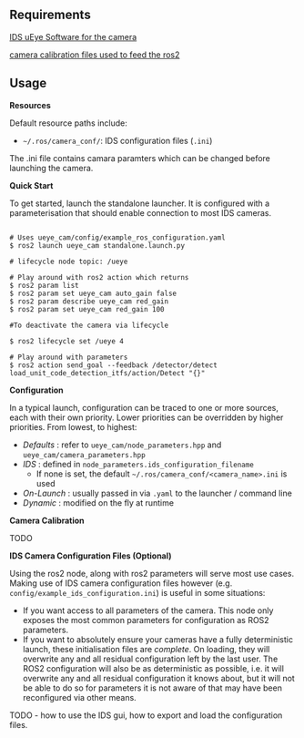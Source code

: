 

## Requirements

[IDS uEye Software for the camera](https://en.ids-imaging.com/download-details/1009054.html?os=linux&version=&bus=64&floatcalc=#anc-software-305) 

[camera calibration files used to feed the ros2](https://github.com/ros-perception/image_pipeline/tree/humble)


## Usage

**Resources**

Default resource paths include:

* `~/.ros/camera_conf/`:  IDS configuration files (`.ini`)

The .ini file contains camara paramters which can be changed before launching the camera.

**Quick Start**

To get started, launch the standalone launcher. It is configured with a parameterisation that should enable connection to most IDS cameras.

```

# Uses ueye_cam/config/example_ros_configuration.yaml
$ ros2 launch ueye_cam standalone.launch.py

# lifecycle node topic: /ueye  

# Play around with ros2 action which returns 
$ ros2 param list
$ ros2 param set ueye_cam auto_gain false
$ ros2 param describe ueye_cam red_gain
$ ros2 param set ueye_cam red_gain 100

#To deactivate the camera via lifecycle 

$ ros2 lifecycle set /ueye 4

# Play around with parameters
$ ros2 action send_goal --feedback /detector/detect load_unit_code_detection_itfs/action/Detect "{}"

```

**Configuration**

In a typical launch, configuration can be traced to one or more sources, each with their own priority. Lower priorities can be overridden by higher priorities. From lowest, to highest:

* _Defaults_ : refer to `ueye_cam/node_parameters.hpp` and `ueye_cam/camera_parameters.hpp`
* _IDS_ : defined in `node_parameters.ids_configuration_filename`
    * If none is set, the default `~/.ros/camera_conf/<camera_name>.ini` is used
* _On-Launch_ : usually passed in via `.yaml` to the launcher / command line
* _Dynamic_ : modified on the fly at runtime

**Camera Calibration**

TODO

**IDS Camera Configuration Files (Optional)**

Using the ros2 node, along with ros2 parameters will serve most use cases. Making use of IDS camera configuration files however (e.g. `config/example_ids_configuration.ini`) is useful in some situations:

* If you want access to all parameters of the camera. This node only exposes the most common parameters for configuration as ROS2 parameters.
* If you want to absolutely ensure your cameras have a fully deterministic launch, these initialisation files are *complete*. On loading, they will overwrite any and all residual configuration left by the last user. The ROS2 configuration will also be as deterministic as possible, i.e. it will overwrite any and all residual configuration it knows about, but it will not be able to do so for parameters it is not aware of that may have been reconfigured via other means.

TODO - how to use the IDS gui, how to export and load the configuration files.
